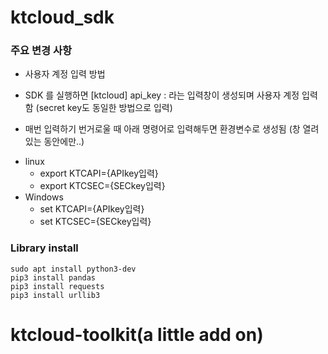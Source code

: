 # ktcloud_sdk
### 주요 변경 사항
* 사용자 계정 입력 방법
 - SDK 를 실행하면 [ktcloud] api_key : 라는 입력창이 생성되며 사용자 계정 입력함 (secret key도 동일한 방법으로 입력)
* 매번 입력하기 번거로울 때 아래 명령어로 입력해두면 환경변수로 생성됨 (창 열려있는 동안에만..)
 - linux
   + export KTCAPI={APIkey입력}
   + export KTCSEC={SECkey입력}
 - Windows
   + set KTCAPI={APIkey입력}
   + set KTCSEC={SECkey입력}


### Library install
```
sudo apt install python3-dev
pip3 install pandas
pip3 install requests
pip3 install urllib3 
```
# ktcloud-toolkit(a little add on)
